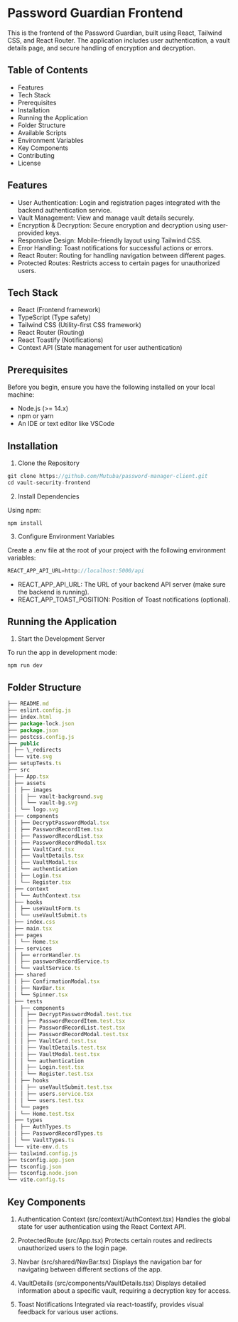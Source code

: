 # Password Guardian Frontend

This is the frontend of the Password Guardian, built using React, Tailwind CSS, and React Router. The application includes user authentication, a vault details page, and secure handling of encryption and decryption.

## Table of Contents

- Features
- Tech Stack
- Prerequisites
- Installation
- Running the Application
- Folder Structure
- Available Scripts
- Environment Variables
- Key Components
- Contributing
- License

## Features

- User Authentication: Login and registration pages integrated with the backend authentication service.
- Vault Management: View and manage vault details securely.
- Encryption & Decryption: Secure encryption and decryption using user-provided keys.
- Responsive Design: Mobile-friendly layout using Tailwind CSS.
- Error Handling: Toast notifications for successful actions or errors.
- React Router: Routing for handling navigation between different pages.
- Protected Routes: Restricts access to certain pages for unauthorized users.

## Tech Stack

- React (Frontend framework)
- TypeScript (Type safety)
- Tailwind CSS (Utility-first CSS framework)
- React Router (Routing)
- React Toastify (Notifications)
- Context API (State management for user authentication)

## Prerequisites

Before you begin, ensure you have the following installed on your local machine:

- Node.js (>= 14.x)
- npm or yarn
- An IDE or text editor like VSCode

## Installation

1. Clone the Repository

```javascript
git clone https://github.com/Mutuba/password-manager-client.git
cd vault-security-frontend
```

2. Install Dependencies

Using npm:

`npm install`

3. Configure Environment Variables

Create a .env file at the root of your project with the following environment variables:

```javascript
REACT_APP_API_URL=http://localhost:5000/api

```

- REACT_APP_API_URL: The URL of your backend API server (make sure the backend is running).
- REACT_APP_TOAST_POSITION: Position of Toast notifications (optional).

## Running the Application

1. Start the Development Server

To run the app in development mode:

`npm run dev`

## Folder Structure

```javascript
├── README.md
├── eslint.config.js
├── index.html
├── package-lock.json
├── package.json
├── postcss.config.js
├── public
│ ├── \_redirects
│ └── vite.svg
├── setupTests.ts
├── src
│ ├── App.tsx
│ ├── assets
│ │ ├── images
│ │ │ ├── vault-background.svg
│ │ │ └── vault-bg.svg
│ │ └── logo.svg
│ ├── components
│ │ ├── DecryptPasswordModal.tsx
│ │ ├── PasswordRecordItem.tsx
│ │ ├── PasswordRecordList.tsx
│ │ ├── PasswordRecordModal.tsx
│ │ ├── VaultCard.tsx
│ │ ├── VaultDetails.tsx
│ │ ├── VaultModal.tsx
│ │ └── authentication
│ │ ├── Login.tsx
│ │ └── Register.tsx
│ ├── context
│ │ └── AuthContext.tsx
│ ├── hooks
│ │ ├── useVaultForm.ts
│ │ └── useVaultSubmit.ts
│ ├── index.css
│ ├── main.tsx
│ ├── pages
│ │ └── Home.tsx
│ ├── services
│ │ ├── errorHandler.ts
│ │ ├── passwordRecordService.ts
│ │ └── vaultService.ts
│ ├── shared
│ │ ├── ConfirmationModal.tsx
│ │ ├── NavBar.tsx
│ │ └── Spinner.tsx
│ ├── tests
│ │ ├── components
│ │ │ ├── DecryptPasswordModal.test.tsx
│ │ │ ├── PasswordRecordItem.test.tsx
│ │ │ ├── PasswordRecordList.test.tsx
│ │ │ ├── PasswordRecordModal.test.tsx
│ │ │ ├── VaultCard.test.tsx
│ │ │ ├── VaultDetails.test.tsx
│ │ │ ├── VaultModal.test.tsx
│ │ │ └── authentication
│ │ │ ├── Login.test.tsx
│ │ │ └── Register.test.tsx
│ │ ├── hooks
│ │ │ ├── useVaultSubmit.test.tsx
│ │ │ ├── users.service.tsx
│ │ │ └── users.test.tsx
│ │ └── pages
│ │ └── Home.test.tsx
│ ├── types
│ │ ├── AuthTypes.ts
│ │ ├── PasswordRecordTypes.ts
│ │ └── VaultTypes.ts
│ └── vite-env.d.ts
├── tailwind.config.js
├── tsconfig.app.json
├── tsconfig.json
├── tsconfig.node.json
└── vite.config.ts
```

## Key Components

1. Authentication Context (src/context/AuthContext.tsx)
   Handles the global state for user authentication using the React Context API.

2. ProtectedRoute (src/App.tsx)
   Protects certain routes and redirects unauthorized users to the login page.

3. Navbar (src/shared/NavBar.tsx)
   Displays the navigation bar for navigating between different sections of the app.

4. VaultDetails (src/components/VaultDetails.tsx)
   Displays detailed information about a specific vault, requiring a decryption key for access.

5. Toast Notifications
   Integrated via react-toastify, provides visual feedback for various user actions.
